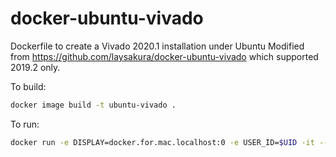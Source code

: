 # docker-ubuntu-vivado
Dockerfile to create a Vivado 2020.1 installation under Ubuntu
Modified from https://github.com/laysakura/docker-ubuntu-vivado which supported 2019.2 only.


To build:

```bash
docker image build -t ubuntu-vivado .
```

To run:
```bash
docker run -e DISPLAY=docker.for.mac.localhost:0 -e USER_ID=$UID -it --rm -v $PWD:/home/user/work -w /home/user ubuntu-vivado
```
